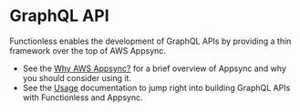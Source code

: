 # GraphQL API

Functionless enables the development of GraphQL APIs by providing a thin framework over the top of AWS Appsync.

- See the [Why AWS Appsync?](./why-appsync.md) for a brief overview of Appsync and why you should consider using it.
- See the [Usage](./usage) documentation to jump right into building GraphQL APIs with Functionless and Appsync.
